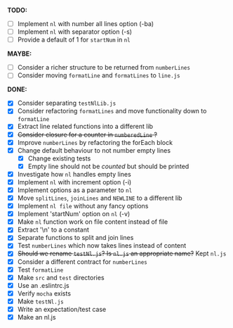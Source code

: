 **TODO:**

- [ ] Implement `nl` with number all lines option (-ba)
- [ ] Implement `nl` with separator option (-s)
- [ ] Provide a default of 1 for `startNum` in `nl`

**MAYBE:**

- [ ] Consider a richer structure to be returned from `numberLines`
- [ ] Consider moving `formatLine` and `formatLines` to `line.js`

**DONE:**

- [x] Consider separating `testNlLib.js`
- [x] Consider refactoring `formatLines` and move functionality down to `formatLine`
- [x] Extract line related functions into a different lib
- [x] ~~Consider closure for a counter in `numberedLine` ?~~
- [x] Improve `numberLines` by refactoring the forEach block
- [x] Change default behaviour to not number empty lines
  - [x] Change existing tests
  - [x] Empty line should not be _counted_ but should be printed
- [x] Investigate how `nl` handles empty lines
- [x] Implement `nl` with increment option (-i)
- [x] Implement options as a parameter to `nl`
- [x] Move `splitLines`, `joinLines` and `NEWLINE` to a different lib
- [x] Implement `nl file` without any fancy options
- [x] Implement 'startNum' option on `nl` (-v)
- [x] Make `nl` function work on file content instead of file
- [x] Extract '\n' to a constant
- [x] Separate functions to split and join lines
- [x] Test `numberLines` which now takes lines instead of content
- [x] ~~Should we rename `testNl.js`? Is `nl.js` an appropriate name?~~ Kept `nl.js`
- [x] Consider a different contract for `numberLines`
- [x] Test `formatLine`
- [x] Make `src` and `test` directories
- [x] Use an .eslintrc.js
- [x] Verify `mocha` exists
- [x] Make `testNl.js`
- [x] Write an expectation/test case
- [x] Make an nl.js
